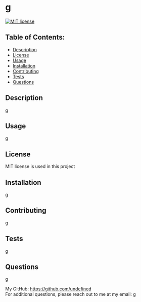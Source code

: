 # g
[![MIT license](https://img.shields.io/badge/License-MIT-blue.svg)](undefined)

## Table of Contents:
* [Description](#description)
* [License](#license)
* [Usage](#usage)  
* [Installation](#installation)
* [Contributing](#contributing)
* [Tests](#tests)
* [Questions](#questions)

## Description
g 
## Usage
g
## License
MIT license is used in this project
## Installation
g
## Contributing
g
## Tests
g
## Questions
g

My GitHub: https://github.com/undefined  
For additional questions, please reach out to me at my email: g 
